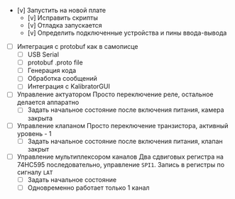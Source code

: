 * [v] Запустить на новой плате
    * [v] Исправить скрипты
    * [v] Отладка запускается
    * [v] Определить подключенные устройства и пины ввода-вывода

* [ ] Интеграция с protobuf как в самописце
    * [ ] USB Serial
    * [ ] protobuf .proto file
    * [ ] Генерация кода
    * [ ] Обработка сообщений
    * [ ] Интеграция с KalibratorGUI

* [ ] Управление актуатором 
    Просто переключение реле, остальное делается аппаратно
    * [ ] Задать начальное состояние после включения питания, камера закрыта

* [ ] Управление клапаном
    Просто переключение транзистора, активный уровень - 1
    * [ ] Задать начальное состояние после включения питания, клапан закрыт

* [ ] Управление мультиплексором каналов
    Два сдвиговых регистра на 74HC595 последовательно, управление `SPI1`. Запись в регистры по сигналу `LAT`
    * [ ] Задать начальное состояние
    * [ ] Одновременно работает только 1 канал
